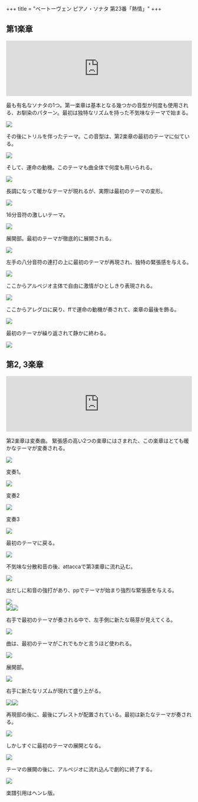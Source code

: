 +++
title = "ベートーヴェン ピアノ・ソナタ 第23番「熱情」"
+++

## 第1楽章

<iframe allow="autoplay *; encrypted-media *;" frameborder="0" height="150" style="width:100%;max-width:660px;overflow:hidden;background:transparent;" sandbox="allow-forms allow-popups allow-same-origin allow-scripts allow-storage-access-by-user-activation allow-top-navigation-by-user-activation" src="https://embed.music.apple.com/us/album/piano-sonata-no-23-in-f-minor-op-57-i-allegro-assai/961808697?i=961809073&app=music"></iframe>

最も有名なソナタの1つ。第一楽章は基本となる幾つかの音型が何度も使用される、お馴染のパターン。最初は独特なリズムを持った不気味なテーマで始まる。

<img src="995.jpg">

その後にトリルを伴ったテーマ。この音型は、第2楽章の最初のテーマに似ている。

<img src="999.jpg">

そして、運命の動機。このテーマも曲全体で何度も用いられる。

<img src="1002.jpg">

長調になって暖かなテーマが現れるが、実際は最初のテーマの変形。

<img src="998.jpg">

16分音符の激しいテーマ。

<img src="996.jpg">

展開部。最初のテーマが徹底的に展開される。

<img src="993.jpg">

左手の八分音符の連打の上に最初のテーマが再現され、独特の緊張感を与える。

<img src="994.jpg">

ここからアルペジオ主体で自由に激情がひとしきり表現される。

<img src="997.jpg">

ここからアレグロに戻り、ffで運命の動機が奏されて、楽章の最後を飾る。

<img src="1001.jpg">

最初のテーマが繰り返されて静かに終わる。

<img src="1000.jpg">

## 第2, 3楽章

<iframe allow="autoplay *; encrypted-media *;" frameborder="0" height="150" style="width:100%;max-width:660px;overflow:hidden;background:transparent;" sandbox="allow-forms allow-popups allow-same-origin allow-scripts allow-storage-access-by-user-activation allow-top-navigation-by-user-activation" src="https://embed.music.apple.com/us/album/piano-sonata-no-23-in-f-minor-op-57-ii-andante-con/961808697?i=961809074&app=music"></iframe>

第2楽章は変奏曲。
緊張感の高い2つの楽章にはさまれた、この楽章はとても暖かなテーマが変奏される。

<img src="1057.jpg">

変奏1。

<img src="1062.jpg">

変奏2

<img src="1061.jpg">

変奏3

<img src="1059.jpg">

最初のテーマに戻る。

<img src="1060.jpg">

不気味な分散和音の後、attaccaで第3楽章に流れ込む。

<img src="1058.jpg">

出だしに和音の強打があり、ppでテーマが始まり強烈な緊張感を与える。

<img src="1068.jpg">

<div style="display: flex;">
<img src="1063.jpg"><img src="1065.jpg">
</div>

右手で最初のテーマが奏される中で、左手側に新たな萌芽が見えてくる。

<img src="1067.jpg">

曲は、最初のテーマがこれでもかと言うほど使われる。

<img src="1064.jpg">

展開部。

<img src="1069.jpg">

右手に新たなリズムが現れて盛り上がる。

<div style="display: flex;">
<img src="1066.jpg"><img src="1070.jpg">
</div>

再現部の後に、最後にプレストが配置されている。最初は新たなテーマが奏される。

<img src="1071.jpg">

しかしすぐに最初のテーマの展開となる。

<img src="1072.jpg">

テーマの展開の後に、アルペジオに流れ込んで劇的に終了する。

<img src="1073.jpg">

楽譜引用はヘンレ版。
